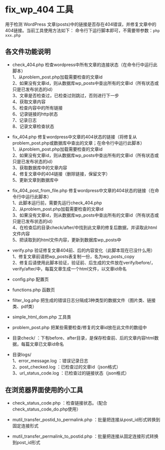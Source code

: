 # fix_wp_404 工具 #
用于检测 WordPress 文章(posts)中的链接是否存在404错误，并修复文章中的404链接。当前工具使用方法如下：
命令行下运行脚本即可，不需要带参数：`php xxx.php`

## 各文件功能说明 ##
- check_404.php 检查wordpress中所有文章的连接状态（在命令行中运行此脚本）<br>
1、从problem_post.php加载需要检查的文章id <br>
2、如果没有文章id，则从数据库wp_posts中查出所有的文章id（所有状态或只是已发布状态的id）<br>
3、文章是否检查过，已检查过则跳过，否则进行下一步<br>
4、获取文章内容<br>
5、检查内容中的所有链接<br>
6、记录链接的http状态<br>
7、记录日志<br>
8、记录文章检查状态

- fix_404.php 修复wordpress中文章的404状态的链接（将修复从problem_post.php或数据库中查出的文章；在命令行中运行此脚本）<br>
1、从problem_post.php加载需要检查的文章id <br>
2、如果没有文章id，则从数据库wp_posts中查出所有的文章id（所有状态或只是已发布状态的id） <br>
3、获取数据库中的文章内容 <br>
4、修复文章中的404链接（删除链接，保留文字） <br>
5、更新文章到数据库中

- fix_404_post_from_file.php 修复wordpress中文章的404状态的链接（在命令行中运行此脚本） <br>
1、此脚本运行前，需要先运行check_404.php<br>
2、从problem_post.php加载需要检查的文章id<br>
3、如果没有文章id，则从数据库wp_posts中查出所有的文章id（所有状态或只是已发布状态的id）<br>
4、在检查后的目录check/after/中找到此文章的修复后数据，并读取此html文件内容<br>
5、把读取到的html文件内容，更新到数据库wp_posts中<br>

- verify.php 验证修复文章404前、后的内容变化（此脚本现在已没什么用） <br>
1、修复文章前请把wp_posts表复制一份，名为wp_posts_copy <br>
2、修复后请使用此脚本验证，验证前、后生成的文件放在verify/before/，verify/after/中，每篇文章生成一个html文件，以文章id命名

- config.php 配置页
- functions.php 函数页
- filter_log.php 把生成的错误日志分隔成3种类型的数据文件（图片类、链接类、pdf类）
- simple_html_dom.php 工具类
- problem_post.php 把某些需要检查/修复的文章id放在此文件的数组中
- 目录check/ ：下有before、after目录，是保存检查前、后的文章内容html数据，每篇文章已文章id命名
- 目录logs/ <br>
1、error_message.log ：错误记录日志<br>
2、post_checked.log ：已检查过的文章id（json格式）<br>
3、url_status_code.log ：已检查过的链接状态（json格式）<br>


## 在浏览器界面使用的小工具 ##

- check_status_code.php ：检查链接状态。（配合check_status_code_do.php使用）

- mutil_transfer_postid_to_permalink.php ：批量把连接从post_id形式转换到固定连接形式

- mutil_transfer_permalink_to_postid.php ：批量把连接从固定连接形式转换到post_id形式







		







